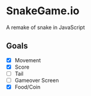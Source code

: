 # SnakeGame.io
A remake of snake in JavaScript
## Goals
- [x] Movement
- [x] Score
- [ ] Tail
- [ ] Gameover Screen
- [x] Food/Coin
